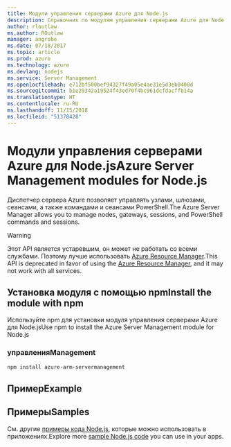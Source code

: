 ```yaml
---
title: Модули управления серверами Azure для Node.js
description: Справочник по модулям управления серверами Azure для Node.js
author: rloutlaw
ms.author: ROutlaw
manager: angrobe
ms.date: 07/18/2017
ms.topic: article
ms.prod: azure
ms.technology: azure
ms.devlang: nodejs
ms.service: Server Management
ms.openlocfilehash: e712bf500bef94327f49a05e4ae31e5d3eb0400d
ms.sourcegitcommit: b1e29342a19524f43ed70f4bc961dcfdacffb14a
ms.translationtype: HT
ms.contentlocale: ru-RU
ms.lasthandoff: 11/15/2018
ms.locfileid: "51378428"
---
```

# <a name="azure-server-management-modules-for-nodejs"></a><span data-ttu-id="d351b-103">Модули управления серверами Azure для Node.js</span><span class="sxs-lookup"><span data-stu-id="d351b-103">Azure Server Management modules for Node.js</span></span>

<span data-ttu-id="d351b-104">Диспетчер сервера Azure позволяет управлять узлами, шлюзами, сеансами, а также командами и сеансами PowerShell.</span><span class="sxs-lookup"><span data-stu-id="d351b-104">The Azure Server Manager allows you to manage nodes, gateways, sessions, and PowerShell commands and sessions.</span></span>

> [!WARNING]
> <span data-ttu-id="d351b-105">Этот API является устаревшим, он может не работать со всеми службами. Поэтому лучше использовать [Azure Resource Manager](/javascript/api/overview/azure/resources).</span><span class="sxs-lookup"><span data-stu-id="d351b-105">This API is deprecated in favor of using the [Azure Resource Manager](/javascript/api/overview/azure/resources), and it may not work with all services.</span></span>

## <a name="install-the-module-with-npm"></a><span data-ttu-id="d351b-106">Установка модуля с помощью npm</span><span class="sxs-lookup"><span data-stu-id="d351b-106">Install the module with npm</span></span>

<span data-ttu-id="d351b-107">Используйте npm для установки модуля управления серверами Azure для Node.js</span><span class="sxs-lookup"><span data-stu-id="d351b-107">Use npm to install the Azure Server Management module for Node.js</span></span>

### <a name="management"></a><span data-ttu-id="d351b-108">управления</span><span class="sxs-lookup"><span data-stu-id="d351b-108">Management</span></span>

```bash
npm install azure-arm-servermanagement
```

## <a name="example"></a><span data-ttu-id="d351b-109">Пример</span><span class="sxs-lookup"><span data-stu-id="d351b-109">Example</span></span>

## <a name="samples"></a><span data-ttu-id="d351b-110">Примеры</span><span class="sxs-lookup"><span data-stu-id="d351b-110">Samples</span></span>

<span data-ttu-id="d351b-111">См. другие [примеры кода Node.js](https://azure.microsoft.com/resources/samples/?platform=nodejs), которые можно использовать в приложениях.</span><span class="sxs-lookup"><span data-stu-id="d351b-111">Explore more [sample Node.js code](https://azure.microsoft.com/resources/samples/?platform=nodejs) you can use in your apps.</span></span>
